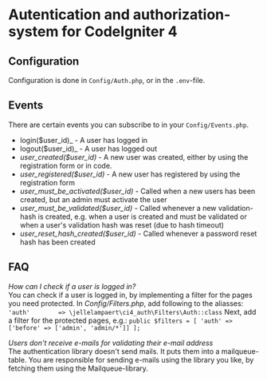 # Autentication and authorization-system for CodeIgniter 4

## Configuration
Configuration is done in `Config/Auth.php`, or in the `.env`-file.

## Events
There are certain events you can subscribe to in your `Config/Events.php`.
* login($user_id)_ - A user has logged in
* logout($user_id)_ - A user has logged out
* _user_created($user_id)_ - A new user was created, either by using the registration form or in code.
* _user_registered($user_id)_ - A new user has registered by using the registration form
* _user_must_be_activated($user_id)_ - Called when a new users has been created, but an admin must activate the user
* _user_must_be_validated($user_id)_ - Called whenever a new validation-hash is created, e.g. when a user is created and must be validated or when a user's validation hash was reset (due to hash timeout)
* _user_reset_hash_created($user_id)_ - Called whenever a password reset hash has been created

## FAQ
*How can I check if a user is logged in?*  
You can check if a user is logged in, by implementing a filter for the pages you need protected.
In *Config/Filters.php*, add following to the aliasses:
    `'auth' 	   => \jellelampaert\ci4_auth\Filters\Auth::class`
Next, add a filter for the protected pages, e.g.:
    `public $filters = [
		'auth' => ['before' => ['admin', 'admin/*']]
	];`

*Users don't receive e-mails for validating their e-mail address*  
The authentication library doesn't send mails. It puts them into a mailqueue-table. You are responsible for sending e-mails using the library you like, by fetching them using the Mailqueue-library.
